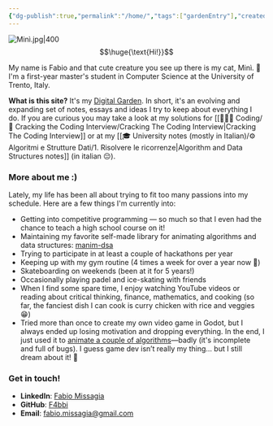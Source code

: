 ```yaml
---
{"dg-publish":true,"permalink":"/home/","tags":["gardenEntry"],"created":"2024-09-06T12:00:39.098+02:00","updated":"2025-02-23T16:31:42.204+01:00"}
---
```


![Minì.jpg|400](/img/user/%F0%9F%93%92%20Diary/Video-Photo/Min%C3%AC.jpg)
$$\huge{\text{Hi!}}$$

My name is Fabio and that cute creature you see up there is my cat, Minì. 🥰
I'm a first-year master's student in Computer Science at the University of Trento, Italy.

**What is this site?** It's my [Digital Garden](https://github.com/F4bbi/my-digital-garden). In short, it's an evolving and expanding set of notes, essays and ideas I try to keep about everything I do. If you are curious you may take a look at my solutions for [[👨🏼‍💻 Coding/📝 Cracking the Coding Interview/Cracking The Coding Interview\|Cracking The Coding Interview]] or at my [[🎓 University notes (mostly in Italian)/⚙️ Algoritmi e Strutture Dati/1. Risolvere le ricorrenze\|Algorithm and Data Structures notes]] (in italian 😔).

### More about me :)
Lately, my life has been all about trying to fit too many passions into my schedule.
Here are a few things I'm currently into:

- Getting into competitive programming — so much so that I even had the chance to teach a high school course on it!
- Maintaining my favorite self-made library for animating algorithms and data structures: [manim-dsa](https://github.com/F4bbi/manim-dsa)
- Trying to participate in at least a couple of hackathons per year
- Keeping up with my gym routine (4 times a week for over a year now 💪)
- Skateboarding on weekends (been at it for 5 years!)
- Occasionally playing padel and ice-skating with friends
- When I find some spare time, I enjoy watching YouTube videos or reading about critical thinking, finance, mathematics, and cooking (so far, the fanciest dish I can cook is curry chicken with rice and veggies 😁)
- Tried more than once to create my own video game in Godot, but I always ended up losing motivation and dropping everything. In the end, I just used it to [animate a couple of algorithms](https://github.com/F4bbi/algorithm-visualizer)—badly (it's incomplete and full of bugs). I guess game dev isn’t really my thing… but I still dream about it! 🥹

### Get in touch!  
- **LinkedIn**: [Fabio Missagia](https://www.linkedin.com/in/fabio-missagia/)  
- **GitHub**: [F4bbi](https://github.com/F4bbi)  
- **Email**: fabio.missagia@gmail.com  
